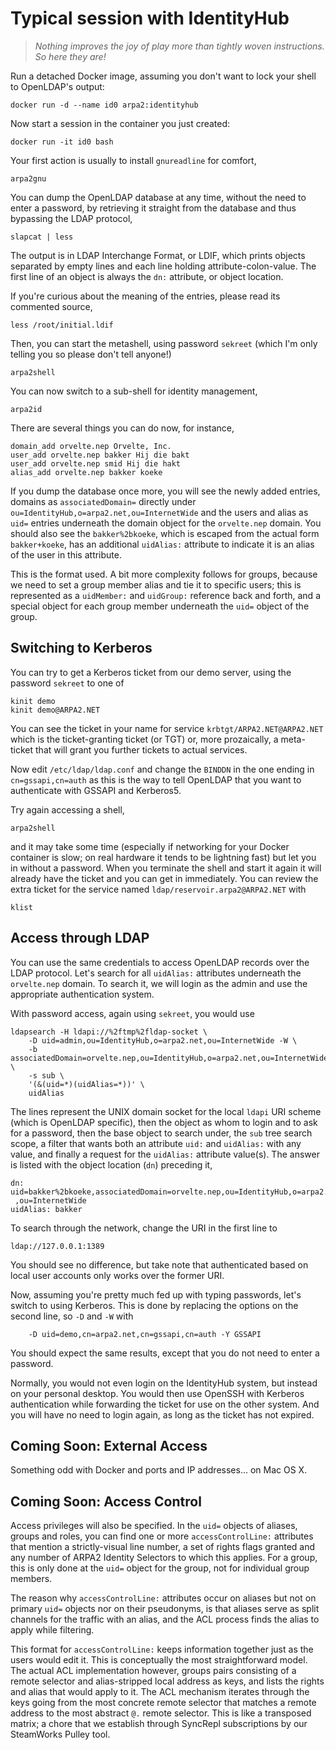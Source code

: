 # Typical session with IdentityHub

> *Nothing improves the joy of play more than
> tightly woven instructions.  So here they are!*

Run a detached Docker image, assuming you don't want
to lock your shell to OpenLDAP's output:

```
docker run -d --name id0 arpa2:identityhub
```

Now start a session in the container you just created:

```
docker run -it id0 bash
```

Your first action is usually to install `gnureadline`
for comfort,

```
arpa2gnu
```

You can dump the OpenLDAP database at any time, without the
need to enter a password, by retrieving it straight from the
database and thus bypassing the LDAP protocol,

```
slapcat | less
```

The output is in LDAP Interchange Format, or LDIF, which prints
objects separated by empty lines and each line holding
attribute-colon-value.  The first line of an object is
always the `dn:` attribute, or object location.

If you're curious about the meaning of the entries, please
read its commented source,

```
less /root/initial.ldif
```

Then, you can start the metashell, using password `sekreet`
(which I'm only telling you so please don't tell anyone!)

```
arpa2shell
```

You can now switch to a sub-shell for identity management,

```
arpa2id
```

There are several things you can do now, for instance,

```
domain_add orvelte.nep Orvelte, Inc.
user_add orvelte.nep bakker Hij die bakt
user_add orvelte.nep smid Hij die hakt
alias_add orvelte.nep bakker koeke
```

If you dump the database once more, you will see the newly
added entries, domains as `associatedDomain=` directly
under `ou=IdentityHub,o=arpa2.net,ou=InternetWide` and
the users and alias as `uid=` entries underneath the
domain object for the `orvelte.nep` domain.  You should
also see the `bakker%2bkoeke`, which is escaped from
the actual form `bakker+koeke`, has an additional
`uidAlias:` attribute to indicate it is an alias of the
user in this attribute.

This is the format used.  A bit more complexity follows
for groups, because we need to set a group member alias
and tie it to specific users; this is represented as a
`uidMember:` and `uidGroup:` reference back and forth, and
a special object for each group member underneath the
`uid=` object of the group.


## Switching to Kerberos

You can try to get a Kerberos ticket from our demo
server, using the password `sekreet` to one of

```
kinit demo
kinit demo@ARPA2.NET
```

You can see the ticket in your name for service
`krbtgt/ARPA2.NET@ARPA2.NET` which is the ticket-granting
ticket (or TGT) or, more prozaically, a meta-ticket that
will grant you further tickets to actual services.

Now edit `/etc/ldap/ldap.conf` and change the `BINDDN`
in the one ending in `cn=gssapi,cn=auth` as this is the
way to tell OpenLDAP that you want to authenticate with
GSSAPI and Kerberos5.

Try again accessing a shell,

```
arpa2shell
```

and it may take some time (especially if networking for
your Docker container is slow; on real hardware it tends
to be lightning fast) but let you in without a password.
When you terminate the shell and start it again it will
already have the ticket and you can get in immediately.
You can review the extra ticket for the service named
`ldap/reservoir.arpa2@ARPA2.NET` with

```
klist
```


## Access through LDAP

You can use the same credentials to access OpenLDAP
records over the LDAP protocol.  Let's search for
all `uidAlias:` attributes underneath the `orvelte.nep`
domain.  To search it, we will login as the admin and
use the appropriate authentication system.

With password access, again using `sekreet`, you would
use

```
ldapsearch -H ldapi://%2ftmp%2fldap-socket \
	-D uid=admin,ou=IdentityHub,o=arpa2.net,ou=InternetWide -W \
	-b associatedDomain=orvelte.nep,ou=IdentityHub,o=arpa2.net,ou=InternetWide \
	-s sub \
	'(&(uid=*)(uidAlias=*))' \
	uidAlias
```

The lines represent the UNIX domain socket for the
local `ldapi` URI scheme (which is OpenLDAP specific),
then the object as whom to login and to ask for a password,
then the base object to search under, the `sub` tree search
scope, a filter that wants both an attribute `uid:` and
`uidAlias:` with any value, and finally a request for the
`uidAlias:` attribute value(s).  The answer is listed with
the object location (`dn`) preceding it,

```
dn: uid=bakker%2bkoeke,associatedDomain=orvelte.nep,ou=IdentityHub,o=arpa2.net
 ,ou=InternetWide
uidAlias: bakker
```

To search through the network, change the URI in the first line to

```
ldap://127.0.0.1:1389
```

You should see no difference, but take note that authenticated based on local
user accounts only works over the former URI.

Now, assuming you're pretty much fed up with typing passwords, let's switch
to using Kerberos.  This is done by replacing the options on the second line,
so `-D` and `-W` with

```
	-D uid=demo,cn=arpa2.net,cn=gssapi,cn=auth -Y GSSAPI
```

You should expect the same results, except that you do not need to enter a
password.

Normally, you would not even login on the IdentityHub system, but instead on
your personal desktop.  You would then use OpenSSH with Kerberos authentication
while forwarding the ticket for use on the other system.  And you will have no
need to login again, as long as the ticket has not expired.


## Coming Soon: External Access

Something odd with Docker and ports and IP addresses... on Mac OS X.


## Coming Soon: Access Control

Access privileges will also be specified.  In the `uid=`
objects of aliases, groups and roles,
you can find one or more `accessControlLine:` attributes
that mention a strictly-visual line number, a set of
rights flags granted and any number of ARPA2 Identity
Selectors to which this applies.  For a group, this is
only done at the `uid=` object for the group, not for
individual group members.

The reason why `accessControlLine:` attributes occur
on aliases but not on primary `uid=` objects nor on
their pseudonyms, is that aliases serve as split
channels for the traffic with an alias, and the
ACL process finds the alias to apply while filtering.

This format for `accessControlLine:` keeps information
together just as the users would edit it.  This is
conceptually the most straightforward model.  The actual
ACL implementation however, groups pairs consisting of a
remote selector and alias-stripped local address as keys,
and lists the rights and alias that would apply to it.
The ACL mechanism iterates through the keys going from the
most concrete remote selector that matches a remote address
to the most abstract `@.` remote selector.  This is like
a transposed matrix; a chore that we establish through
SyncRepl subscriptions by our SteamWorks Pulley tool.

